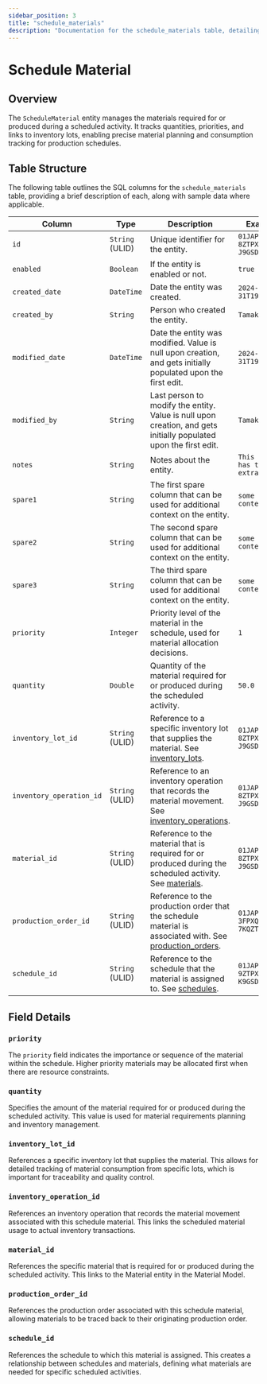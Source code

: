 ```yaml
---
sidebar_position: 3
title: "schedule_materials"
description: "Documentation for the schedule_materials table, detailing columns and constraints in the database schema."
---
```


# Schedule Material

## Overview

The `ScheduleMaterial` entity manages the materials required for or produced during a scheduled activity. It tracks quantities, priorities, and links to inventory lots, enabling precise material planning and consumption tracking for production schedules.

## Table Structure

The following table outlines the SQL columns for the `schedule_materials` table, providing a brief description of
each, along with sample data where applicable.

| Column                   | Type            | Description                                                                                                                                           | Example                             |
|--------------------------|-----------------|-------------------------------------------------------------------------------------------------------------------------------------------------------|-------------------------------------|
| `id`                     | `String` (ULID) | Unique identifier for the entity.                                                                                                                     | `01JAP8RJBN-8ZTPXSGY-J9GSDPE1`      |
| `enabled`                | `Boolean`       | If the entity is enabled or not.                                                                                                                      | `true`                              |
| `created_date`           | `DateTime`      | Date the entity was created.                                                                                                                          | `2024-12-31T19:48:44Z`              |
| `created_by`             | `String`        | Person who created the entity.                                                                                                                        | `TamakiMES`                         |
| `modified_date`          | `DateTime`      | Date the entity was modified. Value is null upon creation, and gets initially populated upon the first edit.                                          | `2024-12-31T19:48:44Z`              |
| `modified_by`            | `String`        | Last person to modify the entity. Value is null upon creation, and gets initially populated upon the first edit.                                      | `TamakiMES`                         |
| `notes`                  | `String`        | Notes about the entity.                                                                                                                               | `This entity has these extra notes` |
| `spare1`                 | `String`        | The first spare column that can be used for additional context on the entity.                                                                         | `some extra context 1`              |
| `spare2`                 | `String`        | The second spare column that can be used for additional context on the entity.                                                                        | `some extra context 2`              |
| `spare3`                 | `String`        | The third spare column that can be used for additional context on the entity.                                                                         | `some extra context 3`              |
| `priority`               | `Integer`       | Priority level of the material in the schedule, used for material allocation decisions.                                                               | `1`                                 |
| `quantity`               | `Double`        | Quantity of the material required for or produced during the scheduled activity.                                                                      | `50.0`                              |
| `inventory_lot_id`       | `String` (ULID) | Reference to a specific inventory lot that supplies the material. See [inventory_lots](../inventory-model/inventory-lot).                             | `01JAP8RJBN-8ZTPXSGY-J9GSDPE1`      |
| `inventory_operation_id` | `String` (ULID) | Reference to an inventory operation that records the material movement. See [inventory_operations](../inventory-model/inventory-operation).           | `01JAP8RJBN-8ZTPXSGY-J9GSDPE1`      |
| `material_id`            | `String` (ULID) | Reference to the material that is required for or produced during the scheduled activity. See [materials](../material-model/material).                | `01JAP8RJBN-8ZTPXSGY-J9GSDPE1`      |
| `production_order_id`    | `String` (ULID) | Reference to the production order that the schedule material is associated with. See [production_orders](../production-order-model/production-order). | `01JAP8R5RT-3FPXQABY-7KQZT6VF`      |
| `schedule_id`            | `String` (ULID) | Reference to the schedule that the material is assigned to. See [schedules](../schedule-model/schedule).                                              | `01JAP8RJBN-9ZTPXSGY-K9GSDPE2`      |

## Field Details

### `priority`

The `priority` field indicates the importance or sequence of the material within the schedule. Higher priority materials may be allocated first when there are resource constraints.

### `quantity`

Specifies the amount of the material required for or produced during the scheduled activity. This value is used for material requirements planning and inventory management.

### `inventory_lot_id`

References a specific inventory lot that supplies the material. This allows for detailed tracking of material consumption from specific lots, which is important for traceability and quality control.

### `inventory_operation_id`

References an inventory operation that records the material movement associated with this schedule material. This links the scheduled material usage to actual inventory transactions.

### `material_id`

References the specific material that is required for or produced during the scheduled activity. This links to the Material entity in the Material Model.

### `production_order_id`

References the production order associated with this schedule material, allowing materials to be traced back to their originating production order.

### `schedule_id`

References the schedule to which this material is assigned. This creates a relationship between schedules and materials, defining what materials are needed for specific scheduled activities.
